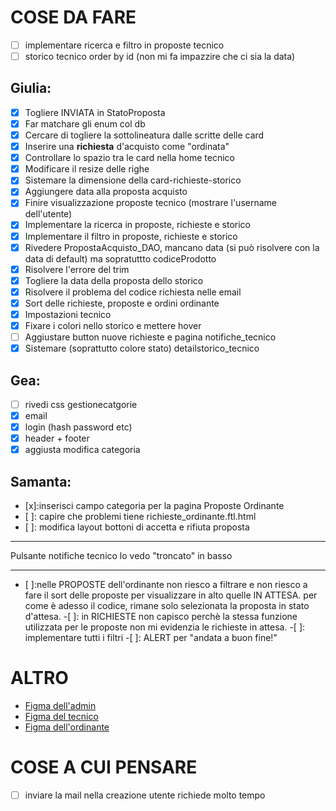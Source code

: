 # COSE DA FARE
-[ ] implementare ricerca e filtro in proposte tecnico
-[ ] storico tecnico order by id (non mi fa impazzire che ci sia la data)

## Giulia:
- [x] Togliere INVIATA in StatoProposta
- [x] Far matchare gli enum col db
- [x] Cercare di togliere la sottolineatura dalle scritte delle card
- [x] Inserire una **richiesta** d'acquisto come "ordinata"
- [x] Controllare lo spazio tra le card nella home tecnico
- [x] Modificare il resize delle righe
- [x] Sistemare la dimensione della card-richieste-storico
- [x] Aggiungere data alla proposta acquisto
- [x] Finire visualizzazione proposte tecnico (mostrare l'username dell'utente)
- [x] Implementare la ricerca in proposte, richieste e storico
- [x] Implementare il filtro in proposte, richieste e storico
- [x] Rivedere PropostaAcquisto_DAO, mancano data (si può risolvere con la data di default) ma sopratuttto codiceProdotto
- [x] Risolvere l'errore del trim
- [x] Togliere la data della proposta dello storico
- [x] Risolvere il problema del codice richiesta nelle email
- [x] Sort delle richieste, proposte e ordini ordinante
- [x] Impostazioni tecnico
- [x] Fixare i colori nello storico e mettere hover
- [ ] Aggiustare button nuove richieste e pagina notifiche_tecnico
- [x] Sistemare (soprattutto colore stato) detailstorico_tecnico

## Gea:
- [ ] rivedi css gestionecatgorie
- [x] email
- [x] login (hash password etc)
- [x] header + footer
- [x] aggiusta modifica categoria

## Samanta:
- [x]:inserisci campo categoria per la pagina Proposte Ordinante
- [ ]: capire che problemi tiene richieste_ordinante.ftl.html
- [ ]: modifica layout bottoni di accetta e rifiuta proposta


****
Pulsante notifiche tecnico lo vedo "troncato" in basso
****
- [ ]:nelle PROPOSTE dell'ordinante non riesco a filtrare e non riesco a fare il sort delle proposte per visualizzare in alto quelle IN ATTESA. per come è adesso il codice, rimane solo selezionata la proposta in stato d'attesa.
-[ ]: in RICHIESTE non capisco perchè la stessa funzione utilizzata per le proposte non mi evidenzia le richieste in attesa.
-[ ]: implementare tutti i filtri
-[ ]: ALERT per "andata a buon fine!"


# ALTRO
- [Figma dell'admin](https://www.figma.com/file/c6hYZIz2AJhbynd5b2UdG1?node-id=0-1&t=uapcU6HHGd49wdL5-0&type=whiteboard)
- [Figma del tecnico](https://www.figma.com/board/0ZPJHIJs8QkLfjyrD49TUD/Prototipo-tecnico?node-id=0-1&t=G3JxyWIsZNVApCBr-1)
- [Figma dell'ordinante](https://www.figma.com/board/Hdn2GgIKPyrXPcuaPm8Rmh/Bozza-Ordinante?node-id=0-1&t=Zk8EPDTFiqD4A2yj-0)

# COSE A CUI PENSARE
-[ ] inviare la mail nella creazione utente richiede molto tempo